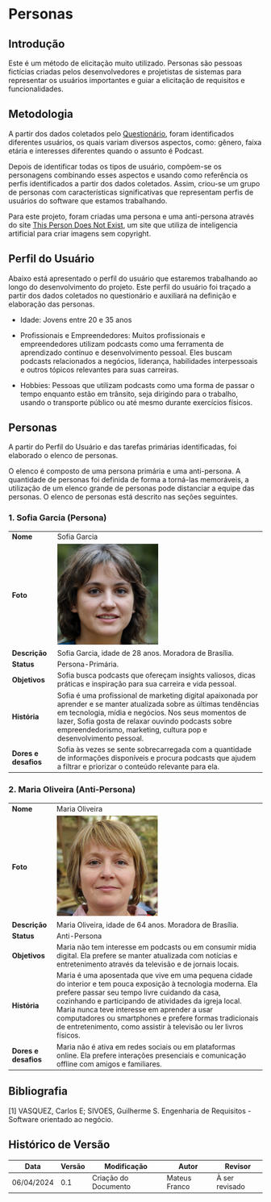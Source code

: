 # Personas

## Introdução

Este é um método de elicitação muito utilizado. Personas são pessoas fictícias criadas pelos desenvolvedores e projetistas de sistemas para representar os usuários importantes e guiar a elicitação de requisitos e funcionalidades.

## Metodologia

A partir dos dados coletados pelo [Questionário](./Base/ElicitacaoRequisitos/Questionario.md), foram identificados diferentes usuários, os quais variam diversos aspectos, como: gênero, faixa etária e interesses diferentes quando o assunto é Podcast.

Depois de identificar todas os tipos de usuário, compõem-se os personagens combinando esses aspectos e usando como referência os perfis identificados a partir dos dados coletados. Assim, criou-se um grupo de personas com características significativas que representam perfis de usuários do software que estamos trabalhando.

Para este projeto, foram criadas uma persona e uma anti-persona através do site [This Person Does Not Exist](https://thispersondoesnotexist.com/), um site que utiliza de inteligencia artificial para criar imagens sem copyright.

## Perfil do Usuário

Abaixo está apresentado o perfil do usuário que estaremos trabalhando ao longo do desenvolvimento do projeto. Este perfil do usuário foi traçado a partir dos dados coletados no questionário e auxiliará na definição e elaboração das personas.

- Idade: Jovens entre 20 e 35 anos

- Profissionais e Empreendedores: Muitos profissionais e empreendedores utilizam podcasts como uma ferramenta de aprendizado contínuo e desenvolvimento pessoal. Eles buscam podcasts relacionados a negócios, liderança, habilidades interpessoais e outros tópicos relevantes para suas carreiras.

- Hobbies: Pessoas que utilizam podcasts como uma forma de passar o tempo enquanto estão em trânsito, seja dirigindo para o trabalho, usando o transporte público ou até mesmo durante exercícios físicos.


## Personas

A partir do Perfil do Usuário e das tarefas primárias identificadas, foi elaborado o elenco de personas.

O elenco é composto de uma persona primária e uma anti-persona. A quantidade de personas foi definida de forma a torná-las memoráveis, a utilização de um elenco grande de personas pode distanciar a equipe das personas. O elenco de personas está descrito nas seções seguintes.

### 1. Sofia Garcia (Persona)

<div style="text-align: center">
</div>

|                     |                                                                                                                                                                                                                                                                                                                                                                                                                                                                                                                                                                                                                       |
| :------------------ | --------------------------------------------------------------------------------------------------------------------------------------------------------------------------------------------------------------------------------------------------------------------------------------------------------------------------------------------------------------------------------------------------------------------------------------------------------------------------------------------------------------------------------------------------------------------------------------------------------------------- |
| **Nome**            | Sofia Garcia                                                                                                                                                                                                                                                                                                                                                                                                                                                                                                                                                                                                             |
| **Foto**            | <img width="200" src="../../images/personas/lucas.jpeg">                                                                                                                                                                                                                                                                                                                                                                                                                                                                                                                               |
| **Descrição**       | Sofia Garcia, idade de 28 anos. Moradora de Brasília.                                                                                                                                                                                                                                                                                                                                                                                                                        |
| **Status**          | Persona-Primária.                                                                                                                                                                                                                                                                                                                                                                                                                                                                                                                                                                                                     |
| **Objetivos**       | Sofia busca podcasts que ofereçam insights valiosos, dicas práticas e inspiração para sua carreira e vida pessoal.                                                                                                                                                                                                                                                                                                                                                                                                                      |
| **História**     | Sofia é uma profissional de marketing digital apaixonada por aprender e se manter atualizada sobre as últimas tendências em tecnologia, mídia e negócios. Nos seus momentos de lazer, Sofia gosta de relaxar ouvindo podcasts sobre empreendedorismo, marketing, cultura pop e desenvolvimento pessoal.                                                                                                                                                                                                                                                                                                                                                                           |
| **Dores e desafios**         | Sofia às vezes se sente sobrecarregada com a quantidade de informações disponíveis e procura podcasts que ajudem a filtrar e priorizar o conteúdo relevante para ela. |

<div style="text-align: center">
</div>

### 2. Maria Oliveira (Anti-Persona)

<div style="text-align: center">
</div>

|                     |                                                                                                                                                                                                                                                                                                                                                                                                                                                                                                                                                                                                                       |
| :------------------ | --------------------------------------------------------------------------------------------------------------------------------------------------------------------------------------------------------------------------------------------------------------------------------------------------------------------------------------------------------------------------------------------------------------------------------------------------------------------------------------------------------------------------------------------------------------------------------------------------------------------- |
| **Nome**            | Maria Oliveira                                                                                                                                                                                                                                                                                                                                                                                                                                                                                                                                                                                                             |
| **Foto**            | <img width="200" src="../../images/personas/maria.jpg">                                                                                                                                                                                                                                                                                                                                                                                                                                                                                                                               |
| **Descrição**       | Maria Oliveira, idade de 64 anos. Moradora de Brasília.                                                                                                                                                                                                                                                                                                                                                                                                                        |
| **Status**          | Anti-Persona                                                                                                                                                                                                                                                                                                                                                                                                                                                                                                                                                                                                     |
| **Objetivos**       | Maria não tem interesse em podcasts ou em consumir mídia digital. Ela prefere se manter atualizada com notícias e entretenimento através da televisão e de jornais locais.                                                                                                                                                                                                                                                                                                                                                                                                                      |
| **História**     | Maria é uma aposentada que vive em uma pequena cidade do interior e tem pouca exposição à tecnologia moderna. Ela prefere passar seu tempo livre cuidando da casa, cozinhando e participando de atividades da igreja local. Maria nunca teve interesse em aprender a usar computadores ou smartphones e prefere formas tradicionais de entretenimento, como assistir à televisão ou ler livros físicos.                                                                                                                                                                                                                                                                                                                                                                           |
| **Dores e desafios**         | Maria não é ativa em redes sociais ou em plataformas online. Ela prefere interações presenciais e comunicação offline com amigos e familiares. |

<div style="text-align: center">
</div>

## Bibliografia

[1] VASQUEZ, Carlos E; SIVOES, Guilherme S. Engenharia de Requisitos - Software orientado ao negócio.

## Histórico de Versão

| Data       | Versão | Modificação      | Autor      | Revisor |
|------------|--------|------------------|------------|---------|
| 06/04/2024 | 0.1    | Criação do Documento | Mateus Franco | À ser revisado  |